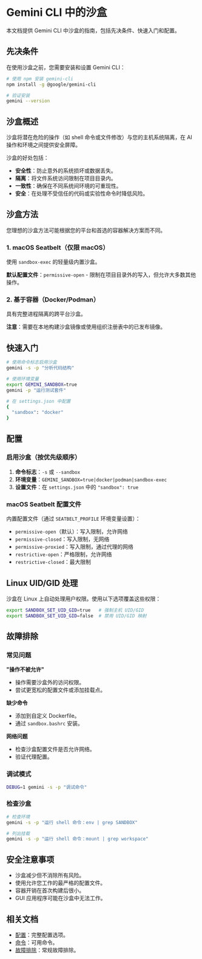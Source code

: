 # Gemini CLI 中的沙盒

本文档提供 Gemini CLI 中沙盒的指南，包括先决条件、快速入门和配置。

## 先决条件

在使用沙盒之前，您需要安装和设置 Gemini CLI：

```bash
# 使用 npm 安装 gemini-cli
npm install -g @google/gemini-cli

# 验证安装
gemini --version
```

## 沙盒概述

沙盒将潜在危险的操作（如 shell 命令或文件修改）与您的主机系统隔离，在 AI 操作和环境之间提供安全屏障。

沙盒的好处包括：

- **安全性**：防止意外的系统损坏或数据丢失。
- **隔离**：将文件系统访问限制在项目目录内。
- **一致性**：确保在不同系统间环境的可重现性。
- **安全**：在处理不受信任的代码或实验性命令时降低风险。

## 沙盒方法

您理想的沙盒方法可能根据您的平台和首选的容器解决方案而不同。

### 1. macOS Seatbelt（仅限 macOS）

使用 `sandbox-exec` 的轻量级内置沙盒。

**默认配置文件**：`permissive-open` - 限制在项目目录外的写入，但允许大多数其他操作。

### 2. 基于容器（Docker/Podman）

具有完整进程隔离的跨平台沙盒。

**注意**：需要在本地构建沙盒镜像或使用组织注册表中的已发布镜像。

## 快速入门

```bash
# 使用命令标志启用沙盒
gemini -s -p "分析代码结构"

# 使用环境变量
export GEMINI_SANDBOX=true
gemini -p "运行测试套件"

# 在 settings.json 中配置
{
  "sandbox": "docker"
}
```

## 配置

### 启用沙盒（按优先级顺序）

1. **命令标志**：`-s` 或 `--sandbox`
2. **环境变量**：`GEMINI_SANDBOX=true|docker|podman|sandbox-exec`
3. **设置文件**：在 `settings.json` 中的 `"sandbox": true`

### macOS Seatbelt 配置文件

内置配置文件（通过 `SEATBELT_PROFILE` 环境变量设置）：

- `permissive-open`（默认）：写入限制，允许网络
- `permissive-closed`：写入限制，无网络
- `permissive-proxied`：写入限制，通过代理的网络
- `restrictive-open`：严格限制，允许网络
- `restrictive-closed`：最大限制

## Linux UID/GID 处理

沙盒在 Linux 上自动处理用户权限。使用以下选项覆盖这些权限：

```bash
export SANDBOX_SET_UID_GID=true   # 强制主机 UID/GID
export SANDBOX_SET_UID_GID=false  # 禁用 UID/GID 映射
```

## 故障排除

### 常见问题

**"操作不被允许"**

- 操作需要沙盒外的访问权限。
- 尝试更宽松的配置文件或添加挂载点。

**缺少命令**

- 添加到自定义 Dockerfile。
- 通过 `sandbox.bashrc` 安装。

**网络问题**

- 检查沙盒配置文件是否允许网络。
- 验证代理配置。

### 调试模式

```bash
DEBUG=1 gemini -s -p "调试命令"
```

### 检查沙盒

```bash
# 检查环境
gemini -s -p "运行 shell 命令：env | grep SANDBOX"

# 列出挂载
gemini -s -p "运行 shell 命令：mount | grep workspace"
```

## 安全注意事项

- 沙盒减少但不消除所有风险。
- 使用允许您工作的最严格的配置文件。
- 容器开销在首次构建后很小。
- GUI 应用程序可能在沙盒中无法工作。

## 相关文档

- [配置](./cli/configuration.md)：完整配置选项。
- [命令](./cli/commands.md)：可用命令。
- [故障排除](./troubleshooting.md)：常规故障排除。